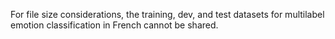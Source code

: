 For file size considerations, the training, dev, and test datasets for multilabel emotion classification in French cannot be shared.
